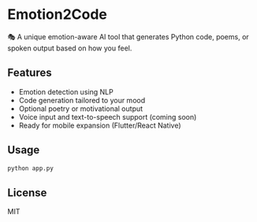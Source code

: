 # Emotion2Code

🎭 A unique emotion-aware AI tool that generates Python code, poems, or spoken output based on how you feel.

## Features
- Emotion detection using NLP
- Code generation tailored to your mood
- Optional poetry or motivational output
- Voice input and text-to-speech support (coming soon)
- Ready for mobile expansion (Flutter/React Native)

## Usage
```bash
python app.py
```

## License
MIT
